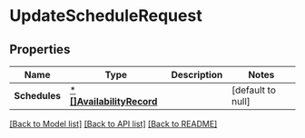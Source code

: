 # UpdateScheduleRequest

## Properties
Name | Type | Description | Notes
------------ | ------------- | ------------- | -------------
**Schedules** | [***[]AvailabilityRecord**](array.md) |  | [default to null]

[[Back to Model list]](../README.md#documentation-for-models) [[Back to API list]](../README.md#documentation-for-api-endpoints) [[Back to README]](../README.md)

